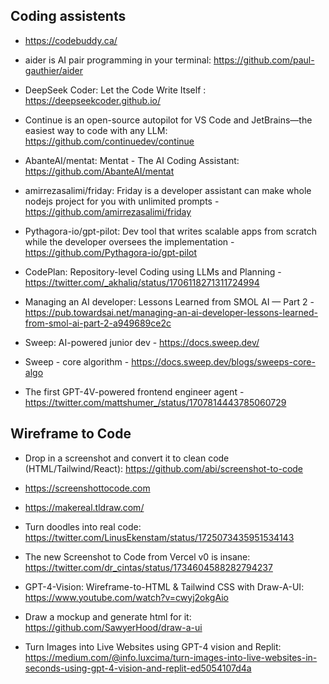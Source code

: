 

## Coding assistents
- https://codebuddy.ca/
- aider is AI pair programming in your terminal: https://github.com/paul-gauthier/aider
- DeepSeek Coder: Let the Code Write Itself : https://deepseekcoder.github.io/
- Continue is an open-source autopilot for VS Code and JetBrains—the easiest way to code with any LLM:  https://github.com/continuedev/continue
- AbanteAI/mentat: Mentat - The AI Coding Assistant: https://github.com/AbanteAI/mentat
- amirrezasalimi/friday: Friday is a developer assistant can make whole nodejs project for you with unlimited prompts -  https://github.com/amirrezasalimi/friday
- Pythagora-io/gpt-pilot: Dev tool that writes scalable apps from scratch while the developer oversees the implementation - https://github.com/Pythagora-io/gpt-pilot


- CodePlan: Repository-level Coding using LLMs and Planning - https://twitter.com/_akhaliq/status/1706118271311724994

- Managing an AI developer: Lessons Learned from SMOL AI — Part 2 - https://pub.towardsai.net/managing-an-ai-developer-lessons-learned-from-smol-ai-part-2-a949689ce2c

- Sweep: AI-powered junior dev - https://docs.sweep.dev/
- Sweep - core algorithm - https://docs.sweep.dev/blogs/sweeps-core-algo

- The first GPT-4V-powered frontend engineer agent - https://twitter.com/mattshumer_/status/1707814443785060729


## Wireframe to Code
- Drop in a screenshot and convert it to clean code (HTML/Tailwind/React):  https://github.com/abi/screenshot-to-code 
- https://screenshottocode.com
- https://makereal.tldraw.com/
- Turn doodles into real code:  https://twitter.com/LinusEkenstam/status/1725073435951534143
- The new Screenshot to Code from Vercel v0 is insane: https://twitter.com/dr_cintas/status/1734604588282794237

- GPT-4-Vision: Wireframe-to-HTML & Tailwind CSS with Draw-A-UI: https://www.youtube.com/watch?v=cwyj2okgAio
- Draw a mockup and generate html for it: https://github.com/SawyerHood/draw-a-ui
- Turn Images into Live Websites using GPT-4 vision and Replit: https://medium.com/@info.luxcima/turn-images-into-live-websites-in-seconds-using-gpt-4-vision-and-replit-ed5054107d4a